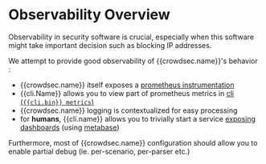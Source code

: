 # Observability Overview

Observability in security software is crucial, especially when this software might take important decision such as blocking IP addresses.

We attempt to provide good observability of {{crowdsec.name}}'s behavior :

 - {{crowdsec.name}} itself exposes a [prometheus instrumentation](/observability/prometheus/)
 - {{cli.Name}} allows you to view part of prometheus metrics in [cli (`{{cli.bin}} metrics`)](/observability/command_line/)
 - {{crowdsec.name}} logging is contextualized for easy processing
 - for **humans**, {{cli.name}} allows you to trivially start a service [exposing dashboards](/observability/dashboard/) (using [metabase](https://www.metabase.com/))

Furthermore, most of {{crowdsec.name}} configuration should allow you to enable partial debug (ie. per-scenario, per-parser etc.)

